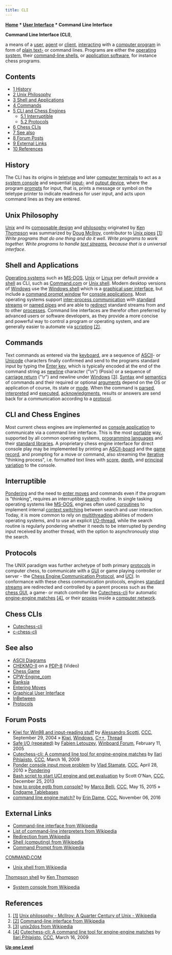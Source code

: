 ```yaml
---
title: CLI
---
```

**[Home](Home "Home") * [User Interface](User_Interface "User Interface") * Command Line Interface**

**Command Line Interface (CLI)**,

a means of a [user](https://en.wikipedia.org/wiki/User_%28computing%29), [agent](https://en.wikipedia.org/wiki/User_agent) or [client](https://en.wikipedia.org/wiki/Client_%28computing%29), [interacting](https://en.wikipedia.org/wiki/Interaction) with a [computer program](index.php?title=Program&action=edit&redlink=1 "Program (page does not exist)") in form of [plain text-](https://en.wikipedia.org/wiki/Plain_text) or command lines. Programs are either the [operating system](https://en.wikipedia.org/wiki/Operating_system), their [command-line shells](https://en.wikipedia.org/wiki/Operating_system_shell#Command-line_OS_shells), or [application software](https://en.wikipedia.org/wiki/Application_software), for instance chess programs.

## Contents

- [1 History](#history)
- [2 Unix Philosophy](#unix-philosophy)
- [3 Shell and Applications](#shell-and-applications)
- [4 Commands](#commands)
- [5 CLI and Chess Engines](#cli-and-chess-engines)
  - [5.1 Interruptible](#interruptible)
  - [5.2 Protocols](#protocols)
- [6 Chess CLIs](#chess-clis)
- [7 See also](#see-also)
- [8 Forum Posts](#forum-posts)
- [9 External Links](#external-links)
- [10 References](#references)

## History

The CLI has its origins in [teletype](https://en.wikipedia.org/wiki/Teleprinter) and later [computer terminals](https://en.wikipedia.org/wiki/Computer_terminal) to act as a [system console](https://en.wikipedia.org/wiki/System_console) and sequential [input-](https://en.wikipedia.org/wiki/Input_device) and [output device](https://en.wikipedia.org/wiki/Output_device), where the program [prompts](http://en.wiktionary.org/wiki/prompt) for input, that is, prints a message or symbol on the teletype printer to indicate readiness for user input, and acts upon command lines as they are entered.

## Unix Philosophy

[Unix](Unix "Unix") and its [composable design](https://en.wikipedia.org/wiki/Composability) and [philosophy](https://en.wikipedia.org/wiki/Unix_philosophy) originated by [Ken Thompson](Ken_Thompson "Ken Thompson") was summarized by [Doug McIlroy](https://en.wikipedia.org/wiki/Douglas_McIlroy), contributor to [Unix pipes](https://en.wikipedia.org/wiki/Pipeline_%28Unix%29) <a id="cite-note-1" href="#cite-ref-1">[1]</a>: *Write programs that do one thing and do it well. Write programs to work together. Write programs to handle [text streams](https://en.wikipedia.org/wiki/Standard_streams), because that is a universal interface*.

## Shell and Applications

[Operating systems](https://en.wikipedia.org/wiki/Operating_system) such as [MS-DOS](MS-DOS "MS-DOS"), [Unix](Unix "Unix") or [Linux](Linux "Linux") per default provide a [shell](https://en.wikipedia.org/wiki/Shell_%28computing%29) as CLI, such as [Command.com](https://en.wikipedia.org/wiki/COMMAND.COM) or [Unix shell](https://en.wikipedia.org/wiki/Unix_shell). Modern desktop versions of [Windows](Windows "Windows") use the [Windows shell](https://en.wikipedia.org/wiki/Windows_shell) which is a [graphical user interface](https://en.wikipedia.org/wiki/Graphical_user_interface), but include a [command prompt window](https://en.wikipedia.org/wiki/Command_Prompt) for [console applications](https://en.wikipedia.org/wiki/Console_application). Most operating systems support [inter-process communication](https://en.wikipedia.org/wiki/Inter-process_communication) with [standard streams](https://en.wikipedia.org/wiki/Standard_streams) or [named pipes](https://en.wikipedia.org/wiki/Named_pipe) and are able to [redirect](https://en.wikipedia.org/wiki/Redirection_%28computing%29) standard streams from and to other [processes](Process "Process"). Command line interfaces are therefor often preferred by advanced users or software developers, as they provide a more concise and powerful way to control a program or operating system, and are generally easier to automate via [scripting](https://en.wikipedia.org/wiki/Scripting_language) <a id="cite-note-2" href="#cite-ref-2">[2]</a>.

## Commands

Text commands as entered via the [keyboard](https://en.wikipedia.org/wiki/Computer_keyboard), are a sequence of [ASCII](https://en.wikipedia.org/wiki/ASCII)- or [Unicode](https://en.wikipedia.org/wiki/Unicode) characters finally confirmed and send to the programs standard input by typing the [Enter key](https://en.wikipedia.org/wiki/Enter_key), which is typically encoded at the end of the command string as [newline](https://en.wikipedia.org/wiki/Newline) character ("\\n") (Posix) or a sequence of [carriage return](https://en.wikipedia.org/wiki/Carriage_return) ("\\r") and newline under [Windows](Windows "Windows") <a id="cite-note-3" href="#cite-ref-3">[3]</a>. [Syntax](https://en.wikipedia.org/wiki/Syntax) and [semantics](https://en.wikipedia.org/wiki/Semantics) of commands and their required or optional [arguments](https://en.wikipedia.org/wiki/Command-line_argument#Arguments) depend on the OS or application of course, its state or [mode](https://en.wikipedia.org/wiki/Game_mechanics#Game_modes). When the command is [parsed](https://en.wikipedia.org/wiki/Parsing), [interpreted](https://en.wikipedia.org/wiki/Interpreter_%28computing%29) and [executed](https://en.wikipedia.org/wiki/Execution_%28computing%29), [acknowledgments](https://en.wikipedia.org/wiki/Acknowledgement_%28data_networks%29), results or answers are send back for a communication according to a [protocol](https://en.wikipedia.org/wiki/Communications_protocol).

## CLI and Chess Engines

Most current chess engines are implemented as [console application](https://en.wikipedia.org/wiki/Console_application) to communicate via a command line interface. This is the most [portable](https://en.wikipedia.org/wiki/Software_portability#Source_code_portability) way, supported by all common operating systems, [programming languages](Languages "Languages") and their [standard libraries](https://en.wikipedia.org/wiki/Standard_library). A proprietary chess engine interface for direct console play may be implemented by printing an [ASCII-board](Graphics_Programming#ASCIIDiagrams "Graphics Programming") and the [game record](Game_Notation "Game Notation"), and prompting for a move or command, also streaming the [iterative](Iterative_Deepening "Iterative Deepening") "thinking process", i.e. formatted text lines with [score](Score "Score"), [depth](Depth "Depth"), and [principal variation](Principal_Variation "Principal Variation") to the console.

## Interruptible

[Pondering](Pondering "Pondering") and the need to [enter moves](Entering_Moves "Entering Moves") and commands even if the program is "thinking", requires an interruptible [search](Search "Search") routine. In single tasking operating systems like [MS-DOS](MS-DOS "MS-DOS"), engines often used [coroutines](https://en.wikipedia.org/wiki/Coroutine) to implement internal [context switching](https://en.wikipedia.org/wiki/Context_switch) between search and user interaction. Today, it is more common to rely on [multithreading](https://en.wikipedia.org/wiki/Multi-threading) abilities of modern operating systems, and to use an explicit [I/O-thread](Thread "Thread"), while the search routine is regularly pondering whether it needs to be interrupted by pending input received by another thread, with the option to asynchronously stop the search.

## Protocols

The UNIX paradigm was further archetype of both primary [protocols](Protocols "Protocols") in computer chess, to communicate with a [GUI](GUI "GUI") or game playing controller or server - the [Chess Engine Communication Protocol](Chess_Engine_Communication_Protocol "Chess Engine Communication Protocol"), and [UCI](UCI "UCI"). In conformance with these chess communication protocols, engines [standard streams](https://en.wikipedia.org/wiki/Standard_streams) are redirected and controlled by a parent process such as the [chess GUI](GUI "GUI"), a game- or match controller like [Cutechess-cli](Cutechess-cli "Cutechess-cli") for automatic [engine-engine matches](Engine_Testing#Matches "Engine Testing") <a id="cite-note-4" href="#cite-ref-4">[4]</a>, or their [proxies](https://en.wikipedia.org/wiki/Proxy_server) inside a [computer network](https://en.wikipedia.org/wiki/Computer_network).

## Chess CLIs

- [Cutechess-cli](Cutechess-cli "Cutechess-cli")
- [c-chess-cli](C-chess-cli "C-chess-cli")

## See also

- [ASCII Diagrams](Graphics_Programming#ASCIIDiagrams "Graphics Programming")
- [CHEKMO-II](CHEKMO-II#PDP8 "CHEKMO-II") on a [PDP-8](PDP-8 "PDP-8") (Video)
- [Chess Game](Chess_Game "Chess Game")
- [CPW-Engine_com](CPW-Engine_com "CPW-Engine com")
- [Banksia](Banksia "Banksia")
- [Entering Moves](Entering_Moves "Entering Moves")
- [Graphical User Interface](GUI "GUI")
- [InBetween](InBetween "InBetween")
- [Protocols](Protocols "Protocols")

## Forum Posts

- [Kiwi for Win98 and input-reading stuff](https://www.stmintz.com/ccc/index.php?id=389667) by [Alessandro Scotti](Alessandro_Scotti "Alessandro Scotti"), [CCC](CCC "CCC"), September 29, 2004 » [Kiwi](Kiwi "Kiwi"), [Windows](Windows "Windows"), [C++](Cpp "Cpp"), [Thread](Thread "Thread")
- [Safe I/O (repeated)](http://www.open-aurec.com/wbforum/viewtopic.php?f=4&t=1622) by [Fabien Letouzey](Fabien_Letouzey "Fabien Letouzey"), [Winboard Forum](Computer_Chess_Forums "Computer Chess Forums"), February 11, 2005
- [Cutechess-cli: A command line tool for engine-engine matches](http://www.talkchess.com/forum/viewtopic.php?t=27024) by [Ilari Pihlajisto](Ilari_Pihlajisto "Ilari Pihlajisto"), [CCC](CCC "CCC"), March 16, 2009
- [Ponder console input move problem](http://www.talkchess.com/forum/viewtopic.php?t=34051) by [Vlad Stamate](Vlad_Stamate "Vlad Stamate"), [CCC](CCC "CCC"), April 28, 2010 » [Pondering](Pondering "Pondering")
- [Bash script to start UCI engine and get evaluation](http://www.talkchess.com/forum/viewtopic.php?t=50630) by Scott O'Nan, [CCC](CCC "CCC"), December 25, 2013
- [how to probe egtb from console?](http://www.talkchess.com/forum/viewtopic.php?t=56363) by [Marco Belli](Marco_Belli "Marco Belli"), [CCC](CCC "CCC"), May 15, 2015 » [Endgame Tablebases](Endgame_Tablebases "Endgame Tablebases")
- [command line engine match?](http://www.talkchess.com/forum/viewtopic.php?t=61988) by [Erin Dame](Erin_Dame "Erin Dame"), [CCC](CCC "CCC"), November 06, 2016

## External Links

- [Command-line interface from Wikipedia](https://en.wikipedia.org/wiki/Command-line_interface)
- [List of command-line interpreters from Wikipedia](https://en.wikipedia.org/wiki/List_of_command-line_interpreters)
- [Redirection from Wikipedia](https://en.wikipedia.org/wiki/Redirection_%28computing%29)
- [Shell (computing) from Wikipedia](https://en.wikipedia.org/wiki/Shell_%28computing%29)
- [Command Prompt from Wikipedia](https://en.wikipedia.org/wiki/Command_Prompt)

[COMMAND.COM](https://en.wikipedia.org/wiki/COMMAND.COM)

- [Unix shell from Wikipedia](https://en.wikipedia.org/wiki/Unix_shell)

[Thompson shell](https://en.wikipedia.org/wiki/Thompson_shell) by [Ken Thompson](Ken_Thompson "Ken Thompson")

- [System console from Wikipedia](https://en.wikipedia.org/wiki/System_console)

## References

1. <a id="cite-ref-1" href="#cite-note-1">[1]</a> [Unix philosophy - McIlroy: A Quarter Century of Unix - Wikipedia](https://en.wikipedia.org/wiki/Unix_philosophy#McIlroy:_A_Quarter_Century_of_Unix)
1. <a id="cite-ref-2" href="#cite-note-2">[2]</a> [Command-line interface from Wikipedia](https://en.wikipedia.org/wiki/Command-line_interface)
1. <a id="cite-ref-3" href="#cite-note-3">[3]</a> [unix2dos from Wikipedia](https://en.wikipedia.org/wiki/Unix2dos)
1. <a id="cite-ref-4" href="#cite-note-4">[4]</a> [Cutechess-cli: A command line tool for engine-engine matches](http://www.talkchess.com/forum/viewtopic.php?t=27024) by [Ilari Pihlajisto](Ilari_Pihlajisto "Ilari Pihlajisto"), [CCC](CCC "CCC"), March 16, 2009

**[Up one Level](User_Interface "User Interface")**


